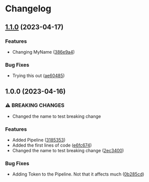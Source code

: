 # Changelog

## [1.1.0](https://github.com/ibukunolatunde1/release-please/compare/v1.0.0...v1.1.0) (2023-04-17)


### Features

* Changing MyName ([386e9a4](https://github.com/ibukunolatunde1/release-please/commit/386e9a4f02b3a05f1356e2d46c7c18d8e7ee5b50))


### Bug Fixes

* Trying this out ([ae60485](https://github.com/ibukunolatunde1/release-please/commit/ae604856932f3c5658e8d6c43be96b9819802a83))

## 1.0.0 (2023-04-16)


### ⚠ BREAKING CHANGES

* Changed the name to test breaking change

### Features

* Added Pipeline ([3185353](https://github.com/ibukunolatunde1/release-please/commit/3185353aa6815585d123ef58e7d330af6415a0b5))
* Added the first lines of code ([e6fc674](https://github.com/ibukunolatunde1/release-please/commit/e6fc674b95b327262ac82acaef3a501fcb9ed20f))
* Changed the name to test breaking change ([2ec3400](https://github.com/ibukunolatunde1/release-please/commit/2ec340040caf121724701f8400c9d351b77b4868))


### Bug Fixes

* Adding Token to the Pipeline. Not that it affects much ([0b285cd](https://github.com/ibukunolatunde1/release-please/commit/0b285cd35b5d911ed2b119cbb2c314170e807e9d))
